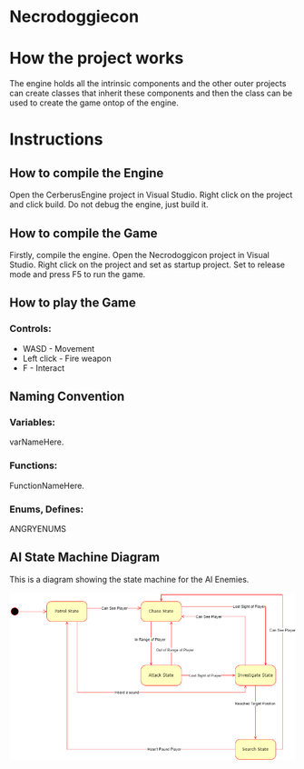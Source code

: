 # Necrodoggiecon

# How the project works
The engine holds all the intrinsic components and the other outer projects can create classes that inherit these components and then the class can be used to create the game ontop of the engine.


# Instructions

## How to compile the Engine
Open the CerberusEngine project in Visual Studio.
Right click on the project and click build.
Do not debug the engine, just build it. 

## How to compile the Game
Firstly, compile the engine.
Open the Necrodoggicon project in Visual Studio.
Right click on the project and set as startup project.
Set to release mode and press F5 to run the game.

## How to play the Game
### Controls:
-   WASD - Movement
-   Left click - Fire weapon
-   F - Interact

## Naming Convention

### Variables:
varNameHere.

### Functions:
FunctionNameHere.

### Enums, Defines:
ANGRYENUMS

## AI State Machine Diagram
This is a diagram showing the state machine for the AI Enemies.

![The Diagram](/Doxygen/Images/AIStateMachineDiagram.png)
